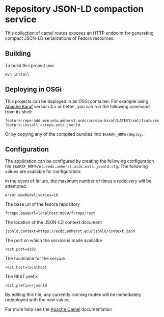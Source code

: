 Repository JSON-LD compaction service
=====================================

This collection of camel routes exposes an HTTP endpoint for
generating compact JSON-LD serializations of Fedora resources.

Building
--------

To build this project use

    mvn install

Deploying in OSGi
-----------------

This projects can be deployed in an OSGi container. For example using
[Apache Karaf](http://karaf.apache.org) version 4.x or better, you can run the following
command from its shell:

    feature:repo-add mvn:edu.amherst.acdc/acrepo-karaf/LATEST/xml/features
    feature:install acrepo-exts-jsonld

Or by copying any of the compiled bundles into `$KARAF_HOME/deploy`.

Configuration
-------------

The application can be configured by creating the following configuration
file `$KARAF_HOME/etc/edu.amherst.acdc.exts.jsonld.cfg`. The following values
are available for configuration:

In the event of failure, the maximum number of times a redelivery will be attempted.

    error.maxRedeliveries=10

The base url of the fedora repository

    fcrepo.baseUrl=localhost:8080/fcrepo/rest

The location of the JSON-LD context document

    jsonld.context=https://acdc.amherst.edu/jsonld/context.json

The port on which the service is made availalbe

    rest.port=9102

The hostname for the service

    rest.host=localhost

The REST prefix

    rest.prefix=/jsonld

By editing this file, any currently running routes will be immediately redeployed
with the new values.

For more help see the [Apache Camel](http://camel.apache.org) documentation

